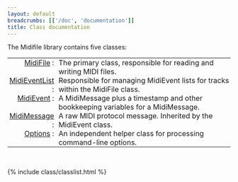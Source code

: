```yaml
---
layout: default
breadcrumbs: [['/doc', 'documentation']]
title: Class documentation
---
```


The Midifile library contains five classes:


<style>

table.classlist, 
table.classlist tr,
table.classlist td {
   padding: 0;
   border: 0;
}

table.classlist tr td:nth-child(1) {
   text-align: right;
   font-weight: 400;
}

table.classlist tr td:nth-child(1)::after {
   content: ":";
}

table.classlist tr td:nth-child(2) {
   text-align: left;
   padding-left: 10px;
}

</style>

<table class="classlist" cellpadding="0" cellspacing="0">

<tr valign=top>
   <td> <a href="MidiFile">MidiFile</a> </td> <td> 
	The primary class, responsible for reading and writing MIDI files.
   </td>
</tr>

<tr valign=top>
   <td> <a href="MidiEventList">MidiEventList</a> </td> <td> 
	Responsible for managing MidiEvent lists for tracks within the MidiFile class.
   </td>
</tr>

<tr valign=top>
   <td> <a href="MidiEvent">MidiEvent</a> </td> <td> 
	A MidiMessage plus a timestamp and other bookkeeping 
	variables for a MidiMessage.
   </td>
</tr>

<tr valign=top>
   <td> <a href="MidiMessage">MidiMessage</a> </td> <td> 
	A raw MIDI protocol message.  Inherited by the MidiEvent class.
   </td>
</tr>

<tr valign=top>
   <td> <a href="Options">Options</a> </td> <td> 
	An independent helper class for processing command-line options.
   </td>
</tr>

</table>

&nbsp;


{% include class/classlist.html %}


